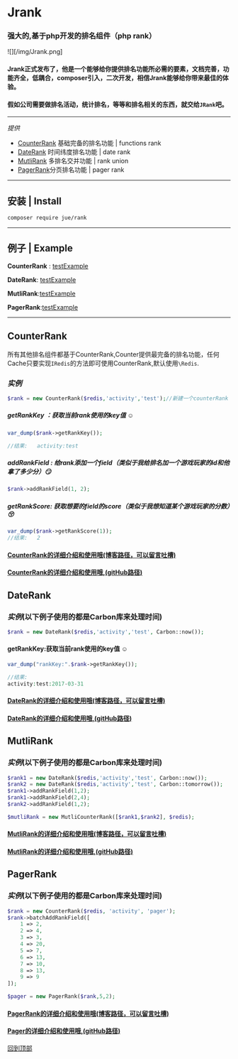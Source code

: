 # Jrank

### 强大的,基于php开发的排名组件（php rank）

![][/img/Jrank.png]

#### 	Jrank正式发布了，他是一个能够给你提供排名功能所必需的要素，文档完善，功能齐全，低耦合，composer引入，二次开发，相信Jrank能够给你带来最佳的体验。

#### 	假如公司需要做排名活动，统计排名，等等和排名相关的东西，就交给`JRank`吧。

----



*提供*

* [CounterRank](#counterrank) 基础完备的排名功能 | functions rank 
* [DateRank](#daterank) 时间纬度排名功能 | date rank 
* [MutliRank](#mutlirank) 多排名交并功能 | rank union
* [PagerRank](#pagerrank)分页排名功能 | pager rank

------



## 安装   |    Install

```Bash
composer require jue/rank
```

-------



## 例子   |    Example

**CounterRank** : [testExample](/src/Test/TestCounterRank.php)

**DateRank**: [testExample](/src/Test/TestDateCounterRank.php)

**MutliRank**:[testExample](/src/Test/TestMutliCounterRank.php)

**PagerRank**:[testExample](/src/Test/TestPagerRank.php)

--------




CounterRank
-----

所有其他排名组件都基于CounterRank,Counter提供最完备的排名功能，任何Cache只要实现`IRedis`的方法即可使用CounterRank,默认使用`\Redis`.<br>

### *实例*

```php
$rank = new CounterRank($redis,'activity','test');//新建一个counterRank
```

##### getRankKey ：获取当前rank使用的key值 ☺️

```php
var_dump($rank->getRankKey());

//结果:	activity:test
```

##### addRankField : 给rank添加一个field（类似于我给排名加一个游戏玩家的id和他拿了多少分）:smirk:

```php
$rank->addRankField(1, 2);
```

##### getRankScore: 获取想要的field的score（类似于我想知道某个游戏玩家的分数）:kissing_closed_eyes:

```php
var_dump($rank->getRankScore(1));
//结果:	2	
```

#### [CounterRank的详细介绍和使用哦(博客路径，可以留言吐槽)](http://masixun.win/2017/03/30/JRank-CounterRank/)

#### [CounterRank的详细介绍和使用哦,(gitHub路径)](./doc/counterRank.md)






DateRank
-----

### *实例*(以下例子使用的都是Carbon库来处理时间)

```php
$rank = new DateRank($redis,'activity','test', Carbon::now());
```



#### getRankKey:获取当前rank使用的key值 ☺️
```php
var_dump("rankKey:".$rank->getRankKey());

//结果:	
activity:test:2017-03-31
```

#### [DateRank的详细介绍和使用哦(博客路径，可以留言吐槽)](http://masixun.win/2017/03/30/JRank-CounterRank/)

#### [DateRank的详细介绍和使用哦,(gitHub路径)](./doc/dateRank.md)


MutliRank
-----

### *实例*(以下例子使用的都是Carbon库来处理时间)

```php
$rank1 = new DateRank($redis,'activity','test', Carbon::now());
$rank2 = new DateRank($redis,'activity','test', Carbon::tomorrow());
$rank1->addRankField(1,2);
$rank1->addRankField(2,4);
$rank2->addRankField(1,2);

$mutliRank = new MutliCounterRank([$rank1,$rank2], $redis);
```

#### [MutliRank的详细介绍和使用哦(博客路径，可以留言吐槽)](http://masixun.win/2017/03/30/JRank-CounterRank/)

#### [MutliRank的详细介绍和使用哦,(gitHub路径)](./doc/mutliRank.md)


PagerRank
-----



### *实例*(以下例子使用的都是Carbon库来处理时间)

```php
$rank = new CounterRank($redis, 'activity', 'pager');
$rank->batchAddRankField([
    1 => 2,
    2 => 4,
    3 => 3,
    4 => 20,
    5 => 7,
    6 => 13,
    7 => 10,
    8 => 13,
    9 => 9
]);

$pager = new PagerRank($rank,5,2);
```

#### [PagerRank的详细介绍和使用哦(博客路径，可以留言吐槽)](http://masixun.win/2017/03/30/JRank-CounterRank/)

#### [Pager的详细介绍和使用哦,(gitHub路径)](./doc/pagerRank.md)




[回到顶部](#Jrank)

